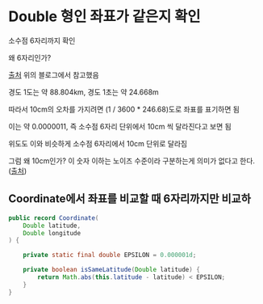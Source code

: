 # Double 형인 좌표가 같은지 확인

소수점 6자리까지 확인

왜 6자리인가?

[출처](https://blog.naver.com/PostView.naver?blogId=jinohpark79&logNo=221170630625)
위의 블로그에서 참고했음

경도 1도는 약 88.804km, 경도 1초는 약 24.668m

따라서 10cm의 오차를 가지려면 (1 / 3600 * 246.68)도로 좌표를 표기하면 됨

이는 약 0.0000011, 즉 소수점 6자리 단위에서 10cm 씩 달라진다고 보면 됨

위도도 이와 비슷하게 소수점 6자리에서 10cm 단위로 달라짐

그럼 왜 10cm인가? 이 숫자 이하는 노이즈 수준이라 구분하는게 의미가 없다고 한다.([출처](https://als2019.tistory.com/15))

## Coordinate에서 좌표를 비교할 때 6자리까지만 비교하

```java
public record Coordinate(
	Double latitude,
	Double longitude
) {

	private static final double EPSILON = 0.000001d;

	private boolean isSameLatitude(Double latitude) {
		return Math.abs(this.latitude - latitude) < EPSILON;
	}
}


```